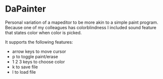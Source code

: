 # DaPainter

Personal variation of a mapeditor to be more akin to a simple paint program.
Because one of my colleagues has colorblindness I included sound feature that states color when color is picked.
 
It supports the following features:
- arrow keys to move cursor
- p to toggle paint/erase
- 1 2 3 keys to choose color
- k to save file
- l to load file
